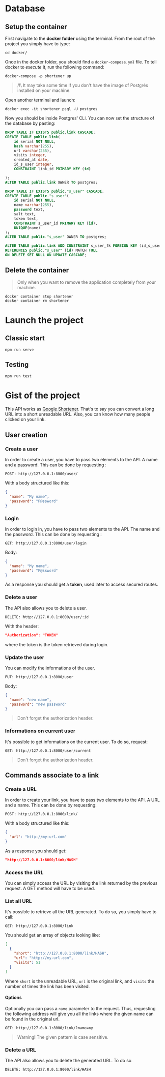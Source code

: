 # Database
## Setup the container

First navigate to the **docker folder** using the terminal. From the root of the project you simply have to type:
```
cd docker/
```

Once in the docker folder, you should find a `docker-compose.yml` file. To tell docker to *execute* it, run the following command:
```
docker-compose -p shortener up
```
> /!\ It may take some time if you don't have the image of Postgrès installed on your machine.

Open another terminal and launch:
```
docker exec -it shortener psql -U postgres
```

Now you should be inside Postgres' CLI. You can now set the structure of the database by pasting:
```SQL
DROP TABLE IF EXISTS public.link CASCADE;
CREATE TABLE public.link(
	id serial NOT NULL,
	hash varchar(255),
	url varchar(255),
	visits integer,
	created_at date,
	id_s_user integer,
	CONSTRAINT link_id PRIMARY KEY (id)

);
ALTER TABLE public.link OWNER TO postgres;

DROP TABLE IF EXISTS public."s_user" CASCADE;
CREATE TABLE public."s_user"(
	id serial NOT NULL,
	name varchar(255),
	password text,
	salt text,
	token text,
	CONSTRAINT s_user_id PRIMARY KEY (id),
	UNIQUE(name)
);
ALTER TABLE public."s_user" OWNER TO postgres;

ALTER TABLE public.link ADD CONSTRAINT s_user_fk FOREIGN KEY (id_s_user)
REFERENCES public."s_user" (id) MATCH FULL
ON DELETE SET NULL ON UPDATE CASCADE;
```

## Delete the container
> Only when you want to remove the application completely from your machine.
```
docker container stop shortener
docker container rm shortener
```

# Launch the project
## Classic start
```
npm run serve
```

## Testing
```
npm run test
```

# Gist of the project
This API works as [Google Shortener](https://goo.gl/). That's to say you can convert a long URL into a short unreadable URL. Also, you can know how many people clicked on your link.

## User creation
### Create a user
In order to create a user, you have to pass two elements to the API. A name and a password.
This can be done by requesting :

```
POST: http://127.0.0.1:8000/user/
```

With a body structured like this:
```JSON
{
  "name": "My name",
  "password": "P@ssword"
}
```

### Login

In order to login in, you have to pass two elements to the API. The name and the password.
This can be done by requesting :

```
GET: http://127.0.0.1:8000/user/login
```

Body:
```JSON
{
  "name": "My name",
  "password": "P@ssword"
}
```

As a response you should get a **token**, used later to access secured routes.

### Delete a user

The API also allows you to delete a user.
```
DELETE: http://127.0.0.1:8000/user/:id
```

With the header:
```JSON
"Authorization": "TOKEN"
```
where the token is the token retrieved during login.

### Update the user
You can modify the informations of the user.
```
PUT: http://127.0.0.1:8000/user
```
Body:
```JSON
{
  "name": "new name",
  "password": "new password"
}
```
> Don't forget the authorization header.

### Informations on current user
It's possible to get informations on the current user.
To do so, request:
```
GET: http://127.0.0.1:8000/user/current
```
> Don't forget the authorization header.

## Commands associate to a link
### Create a URL

In order to create your link, you have to pass two elements to the API. A URL and a name.
This can be done by requesting:
```
POST: http://127.0.0.1:8000/link/
```

With a body structured like this:
```JSON
{
  "url": "http://my-url.com"
}
```

As a response you should get:
```JSON
"http://127.0.0.1:8000/link/HASH"
```

### Access the URL
You can simply access the URL by visiting the link returned by the previous request.
A GET method will have to be used.

### List all URL
It's possible to retrieve all the URL generated.
To do so, you simply have to call:
```
GET: http://127.0.0.1:8000/link
```

You should get an array of objects looking like:
```JSON
[
  {
    "short": "http://127.0.0.1:8000/link/HASH",
    "url": "http://my-url.com",
    "visits": 51
  }
]
```
Where `short` is the unreadable URL, `url` is the original link, and `visits` the number of times the link has been visited.

#### Options
Optionally you can pass a `name` parameter to the request. Thus, requesting the following address will give you all the links where the given name can be found in the original url.
```
GET: http://127.0.0.1:8000/link/?name=my
```
> Warning! The given pattern is case sensitive.

### Delete a URL
The API also allows you to delete the generated URL.
To do so:
```
DELETE: http://127.0.0.1:8000/link/HASH
```


